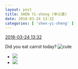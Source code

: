 ```yaml
---
layout: post
title: SHEN Yi-sheng (申义晟)
date: 2018-03-24 13:32
categories: [ 'shen-yi-sheng' ]
---
```


<div class="weibo-info">
  <a href="https://weibo.com/6507103706/G8QCMrWOe">2018-03-24 13:32</a>
</div>

Did you eat carrot today? ![cute](https://img.t.sinajs.cn/t4/appstyle/expression/ext/normal/14/tza_org.gif)

<!-- more -->

<ul class="weibo-pic-list-1">
  <li class="weibo-pic">
    <a href="//wx3.sinaimg.cn/mw690/0076n8VAgy1fpnuhjvon5j30u01hce81.jpg"><img src="//wx3.sinaimg.cn/thumb150/0076n8VAgy1fpnuhjvon5j30u01hce81.jpg"/></a>
  </li>
  <li class="weibo-pic">
    <a href="//wx2.sinaimg.cn/mw690/0076n8VAgy1fpnuhimfz6j30u01hce81.jpg"><img src="//wx2.sinaimg.cn/thumb150/0076n8VAgy1fpnuhimfz6j30u01hce81.jpg"/></a>
  </li>
</ul>
